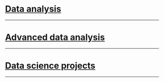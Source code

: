 # [Data analysis](data-analysis.md)
---
# [Advanced data analysis](adv-data-analysis.md)
---
# [Data science projects](data-sci-proj.md) 
---
